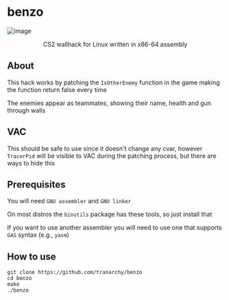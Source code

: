 # benzo

![image](https://github.com/user-attachments/assets/13263ee9-6443-4b26-9e9f-a2276f161ac7)
<p align="center">CS2 wallhack for Linux written in x86-64 assembly</p>

## About

This hack works by patching the `IsOtherEnemy` function in the game making the function return false every time

The enemies appear as teammates, showing their name, health and gun through walls

## VAC

This should be safe to use since it doesn't change any cvar, however `TracerPid` will be visible to VAC during the patching process, but there are ways to hide this

## Prerequisites

You will need `GNU assembler` and `GNU linker`

On most distros the `binutils` package has these tools, so just install that

If you want to use another assembler you will need to use one that supports `GAS` syntax (e.g., `yasm`)

## How to use

```
git clone https://github.com/tranarchy/benzo
cd benzo
make
./benzo
```
